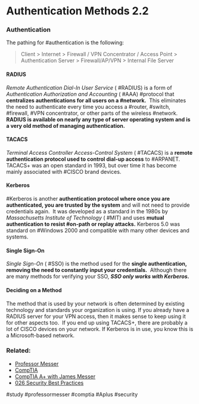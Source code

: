 # Authentication Methods 2.2

### Authentication

The pathing for #authentication is the following:

>Client > Internet > Firewall / VPN Concentrator / Access Point > Authentication Server > Firewall/AP/VPN > Internal File Server

#### RADIUS

*Remote Authentication Dial-In User Service* ( #RADIUS) is a form of *Authentication Authorization and Accounting* ( #AAA) #protocol that **centralizes authentications for all users on a #network.**  This eliminates the need to authenticate every time you access a #router, #switch, #firewall, #VPN concentrator, or other parts of the wireless #network.  **RADIUS is available on nearly any type of server operating system and is a very old method of managing authentication.**

#### TACACS

*Terminal Access Controller Access-Control System* ( #TACACS) is a **remote authentication protocol used to control dial-up access** to #ARPANET.  TACACS+ was an open standard in 1993, but over time it has become mainly associated with #CISCO brand devices.

#### Kerberos

#Kerberos is another **authentication protocol where once you are authenticated, you are trusted by the system** and will not need to provide credentials again.  It was developed as a standard in the 1980s by *Massachusetts Institute of Technology* ( #MIT) and uses **mutual authentication to resist #on-path or replay attacks.** Kerberos 5.0 was standard on #Windows 2000 and compatible with many other devices and systems.

#### Single Sign-On

*Single Sign-On* ( #SSO) is the method used for the **single authentication, removing the need to constantly input your credentials.**  Although there are many methods for verifying your SSO, ***SSO only works with Kerberos.***

#### Deciding on a Method

The method that is used by your network is often determined by existing technology and standards your organization is using. If you already have a RADIUS server for your VPN access, then it makes sense to keep using it for other aspects too.  If you end up using TACACS+, there are probably a lot of CISCO devices on your network. If Kerberos is in use, you know this is a Microsoft-based network.

### Related:
- [Professor Messer](https://www.professormesser.com/free-a-plus-training/220-1102/220-1102-video/authentication-methods-220-1102/ "Professor Messer A+ Guide")
- [CompTIA](https://www.comptia.org/ "CompTIA Homepage")
- [CompTIA A+ with James Messer](CompTIA%20A+%20with%20James%20Messer.md)
- [026 Security Best Practices](026%20Security%20Best%20Practices.md)

#study #professormesser #comptia #Aplus #security 